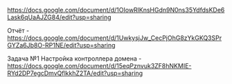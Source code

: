 https://docs.google.com/document/d/1OIowRlKnsHGdn9N0ns35YdfdsKDe6Lask6qUaAJZG84/edit?usp=sharing

Отчёт - https://docs.google.com/document/d/1UwkysjJw_CecPjOhG8zYkGKQ3SPrGYZa6Jb8O-RP1NE/edit?usp=sharing

Задача №1 Настройка контроллера домена - https://docs.google.com/document/d/15eqPznvuk3ZF8hNKMIE-RYd2DP7egcDmvQflkkhZ2TA/edit?usp=sharing
